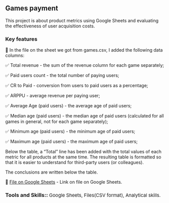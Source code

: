 ## Games payment

This project is about product metrics using Google Sheets and evaluating the effectiveness of user acquisition costs.

### Key features

🎯 In the file on the sheet we got from games.csv, I added the following data columns:

✅ Total revenue - the sum of the revenue column for each game separately;

✅ Paid users count - the total number of paying users;

✅ CR to Paid - conversion from users to paid users as a percentage;

✅ ARPPU - average revenue per paying user;

✅ Average Age (paid users) - the average age of paid users;

✅ Median age (paid users) - the median age of paid users (calculated for all games in general, not for each game separately);

✅ Minimum age (paid users) - the minimum age of paid users;

✅ Maximum age (paid users) - the maximum age of paid users;

Below the table, a “Total” line has been added with the total values of each metric for all products at the same time.
The resulting table is formatted so that it is easier to understand for third-party users (or colleagues).

The conclusions are written below the table.

📂 [File on Google Sheets](https://docs.google.com/spreadsheets/d/1BB4vOl6cvD3JriXpnfVyDrGEcDaV095utc6Oy3czXGQ/edit?usp=sharing) -
Link on file on Google Sheets. 

### Tools and Skills:: <span style="font-weight: lighter; font-size: 0.9em;">Google Sheets, Files(CSV format), Analytical skills.</span>